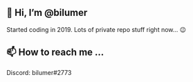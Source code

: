 ## 👋 Hi, I’m @bilumer
Started coding in 2019.
Lots of private repo stuff right now... 😉

## 📫 How to reach me ...
Discord: bilumer#2773


